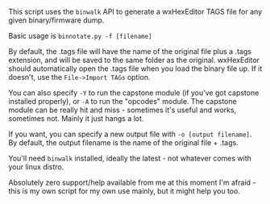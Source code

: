 This script uses the `binwalk` API to generate a wxHexEditor TAGS file for any given binary/firmware dump.

Basic usage is `binnotate.py -f [filename]`

By default, the .tags file will have the name of the original file plus a .tags extension, and will be saved to the same folder as the original. wxHexEditor should automatically open the .tags file when you load the binary file up. If it doesn't, use the `File->Import TAGs` option.

You can also specify `-Y` to run the capstone module (if you've got capstone installed properly), or `-A` to run the "opcodes" module. The capstone module can be really hit and miss - sometimes it's useful and works, sometimes not. Mainly it just hangs a lot.

If you want, you can specify a new output file with `-o [output filename]`. By default, the output filename is the name of the original file + .tags.

You'll need `binwalk` installed, ideally the latest - not whatever comes with your linux distro. 

Absolutely zero support/help available from me at this moment I'm afraid - this is my own script for my own use mainly, but it might help you too.